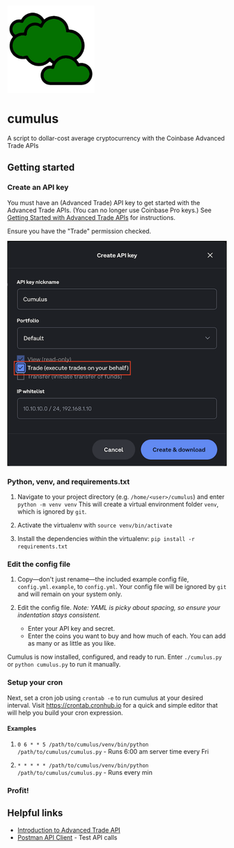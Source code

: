 <img src="cloud.png" alt="Cumbulus cloud" width="200"/>

# cumulus

A script to dollar-cost average cryptocurrency with the Coinbase Advanced Trade APIs

## Getting started

### Create an API key

You must have an (Advanced Trade) API key to get started with the Advanced Trade APIs. (You can no longer use Coinbase Pro keys.) See [Getting Started with Advanced Trade APIs](https://docs.cdp.coinbase.com/advanced-trade/docs/getting-started) for instructions.

Ensure you have the "Trade" permission checked.

![API permissions](trade_permission.png)

### Python, venv, and requirements.txt

1. Navigate to your project directory (e.g. `/home/<user>/cumulus`) and enter `python -m venv venv` This will create a virtual environment folder `venv`, which is ignored by `git`.

1. Activate the virtualenv with `source venv/bin/activate`

1. Install the dependencies within the virtualenv: `pip install -r requirements.txt`

### Edit the config file

1. Copy—don't just rename—the included example config file, `config.yml.example`, to `config.yml`. Your config file will be ignored by `git` and will remain on your system only.

1. Edit the config file. *Note: YAML is picky about spacing, so ensure your indentation stays consistent.*
    - Enter your API key and secret.
    - Enter the coins you want to buy and how much of each. You can add as many or as little as you like.

Cumulus is now installed, configured, and ready to run. Enter `./cumulus.py` or `python cumulus.py` to run it manually.

### Setup your cron

Next, set a cron job using `crontab -e` to run cumulus at your desired interval. Visit https://crontab.cronhub.io for a quick and simple editor that will help you build your cron expression.

#### Examples

1. `0 6 * * 5 /path/to/cumulus/venv/bin/python /path/to/cumulus/cumulus.py` - Runs 6:00 am server time every Fri

1. `* * * * * /path/to/cumulus/venv/bin/python /path/to/cumulus/cumulus.py` - Runs every min

### Profit!

## Helpful links

- [Introduction to Advanced Trade API](https://docs.cloud.coinbase.com/advanced-trade-api/docs/welcome)
- [Postman API Client](https://www.postman.com/product/api-client/) - Test API calls
